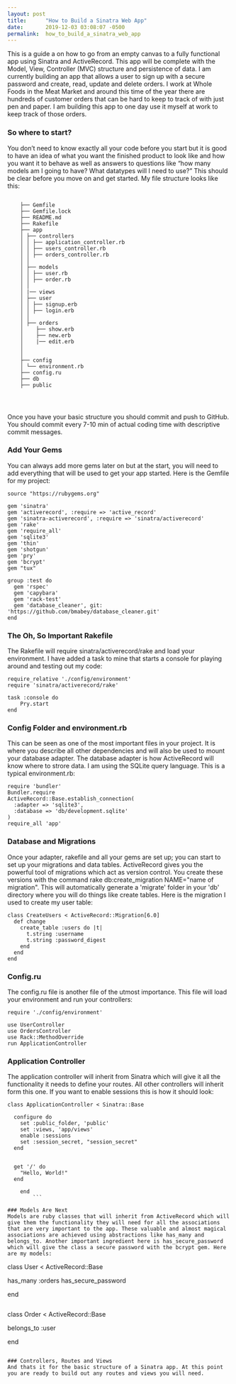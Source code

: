 ```yaml
---
layout: post
title:      "How to Build a Sinatra Web App"
date:       2019-12-03 03:08:07 -0500
permalink:  how_to_build_a_sinatra_web_app
---
```


This is a guide a on how to go from an empty canvas to a fully functional app using Sinatra and ActiveRecord. This app will be complete with the Model, View, Controller (MVC) structure and persistence of data. I am currently building an app that allows a user to sign up with a secure password and create, read, update and delete orders. I work at Whole Foods in the Meat Market and around this time of the year there are hundreds of customer orders that can be hard to keep to track of with just pen and paper. I am building this app to one day use it myself at work to keep track of those orders.

### So where to start?
You don’t need to know exactly all your code before you start but it is good to have an idea of what you want the finished product to look like and how you want it to behave as well as answers to questions like “how many models am I going to have? What datatypes will I need to use?” This should be clear before you move on and get started. My file structure looks like this:

```

    ├── Gemfile
    ├── Gemfile.lock
    ├── README.md
    ├── Rakefile
    ├── app
    │ ├── controllers
    │ │ ├── application_controller.rb
    │ │ ├── users_controller.rb
    │ │ ├── orders_controller.rb
    │ │
    │ ├── models
    │ │ ├── user.rb
    │ │ ├── order.rb
    │ │ 
    │ |── views
    │ ├── user
    │ │ ├── signup.erb
    │ │ ├── login.erb
    │ │ 
    │ ├── orders
    │    ├── show.erb
    │    ├── new.erb
    │    |── edit.erb
    │  
    │ 
    ├── config
    │ └── environment.rb
    ├── config.ru
    ├── db
    ├── public
		
		
		
```
		
		
Once you have your basic structure you should commit and push to GitHub. You should commit every 7-10 min of actual coding time with descriptive commit messages.

### Add Your Gems
You can always add more gems later on but at the start, you will need to add everything that will be used to get your app started. Here is the Gemfile for my project:

```
source "https://rubygems.org"

gem 'sinatra'
gem 'activerecord', :require => 'active_record'
gem 'sinatra-activerecord', :require => 'sinatra/activerecord'
gem 'rake'
gem 'require_all'
gem 'sqlite3'
gem 'thin'
gem 'shotgun'
gem 'pry'
gem 'bcrypt'
gem "tux"

group :test do
  gem 'rspec'
  gem 'capybara'
  gem 'rack-test'
  gem 'database_cleaner', git: 'https://github.com/bmabey/database_cleaner.git'
end
```

### The Oh, So Important Rakefile
The Rakefile will require sinatra/activerecord/rake and load your environment. I have added a task to mine that starts a console for playing around and testing out my code:

```
require_relative './config/environment'
require 'sinatra/activerecord/rake'

task :console do
    Pry.start
end
```

### Config Folder and environment.rb
This can be seen as one of the most important files in your project. It is where you describe all other dependencies and will also be used to mount your database adapter. The database adapter is how ActiveRecord will know where to strore data. I am using the SQLite query language. This is a typical environment.rb:

```
require 'bundler'
Bundler.require
ActiveRecord::Base.establish_connection(
  :adapter => 'sqlite3',
  :database => 'db/development.sqlite'
)
require_all 'app'
```

### Database and Migrations
Once your adapter, rakefile and all your gems are set up; you can start to set up your migrations and data tables. ActiveRecord gives you the powerful tool of migrations which act as version control. You create these versions with the command rake db:create_migration NAME="name of migration". This will automatically generate a 'migrate' folder in your 'db' directory where you will do things like create tables. Here is the migration I used to create my user table:

```
class CreateUsers < ActiveRecord::Migration[6.0]
  def change
    create_table :users do |t|
      t.string :username
      t.string :password_digest
    end
  end
end
```

### Config.ru
The config.ru file is another file of the utmost importance. This file will load your environment and run your controllers:

```
require './config/environment'

use UserController
use OrdersController
use Rack::MethodOverride
run ApplicationController
```

### Application Controller
The application controller will inherit from Sinatra which will give it all the functionality it needs to define your routes. All other controllers will inherit form this one. If you want to enable sessions this is how it should look:

```
class ApplicationController < Sinatra::Base

  configure do
    set :public_folder, 'public'
    set :views, 'app/views'
    enable :sessions
    set :session_secret, "session_secret"
  end


  get '/' do 
    "Hello, World!"
  end

    end
		```
		
### Models Are Next
Models are ruby classes that will inherit from ActiveRecord which will give them the functionality they will need for all the associations that are very important to the app. These valuable and almost magical associations are achieved using abstractions like has_many and belongs_to. Another important ingredient here is has_secure_password which will give the class a secure password with the bcrypt gem. Here are my models:

```
class User < ActiveRecord::Base

has_many :orders
has_secure_password

end
```
```
class Order < ActiveRecord::Base

belongs_to :user

end
```

### Controllers, Routes and Views
And thats it for the basic structure of a Sinatra app. At this point you are ready to build out any routes and views you will need.
